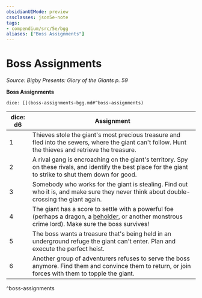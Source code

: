 ```yaml
---
obsidianUIMode: preview
cssclasses: json5e-note
tags:
- compendium/src/5e/bgg
aliases: ["Boss Assignments"]
---
```

# Boss Assignments
*Source: Bigby Presents: Glory of the Giants p. 59* 

**Boss Assignments**

`dice: [](boss-assignments-bgg.md#^boss-assignments)`

| dice: d6 | Assignment |
|----------|------------|
| 1 | Thieves stole the giant's most precious treasure and fled into the sewers, where the giant can't follow. Hunt the thieves and retrieve the treasure. |
| 2 | A rival gang is encroaching on the giant's territory. Spy on these rivals, and identify the best place for the giant to strike to shut them down for good. |
| 3 | Somebody who works for the giant is stealing. Find out who it is, and make sure they never think about double-crossing the giant again. |
| 4 | The giant has a score to settle with a powerful foe (perhaps a dragon, a [beholder](compendium/bestiary/aberration/beholder.md), or another monstrous crime lord). Make sure the boss survives! |
| 5 | The boss wants a treasure that's being held in an underground refuge the giant can't enter. Plan and execute the perfect heist. |
| 6 | Another group of adventurers refuses to serve the boss anymore. Find them and convince them to return, or join forces with them to topple the giant. |
^boss-assignments